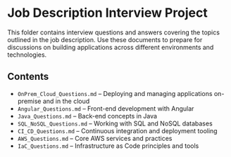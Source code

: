 # Job Description Interview Project

This folder contains interview questions and answers covering the topics outlined in the job description. Use these documents to prepare for discussions on building applications across different environments and technologies.

## Contents
- `OnPrem_Cloud_Questions.md` – Deploying and managing applications on-premise and in the cloud
- `Angular_Questions.md` – Front-end development with Angular
- `Java_Questions.md` – Back-end concepts in Java
- `SQL_NoSQL_Questions.md` – Working with SQL and NoSQL databases
- `CI_CD_Questions.md` – Continuous integration and deployment tooling
- `AWS_Questions.md` – Core AWS services and practices
- `IaC_Questions.md` – Infrastructure as Code principles and tools
